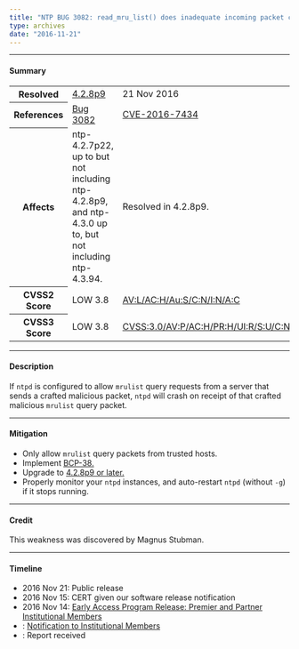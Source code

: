 ```yaml
---
title: "NTP BUG 3082: read_mru_list() does inadequate incoming packet checks"
type: archives
date: "2016-11-21"
---
```


* * *

#### Summary

<table>
  <tbody>
	<tr>
		<th><b>Resolved</b></th>
		<td><a href="/support/securitynotice/4_2_8p9-release-announcement/">4.2.8p9</a></td>
		<td>21 Nov 2016</td>
	</tr>
	<tr>
		<th><b>References</b></th>
		<td><a href="https://bugs.ntp.org/show_bug.cgi?id=3082">Bug 3082</a></td>
		<td><a href="https://nvd.nist.gov/vuln/detail/CVE-2016-7434/">CVE-2016-7434</a></td>
	</tr>
	<tr>
		<th><b>Affects</b></th>
		<td>ntp-4.2.7p22, up to but not including ntp-4.2.8p9,<br> and ntp-4.3.0 up to, but not including ntp-4.3.94. </td>
		<td>Resolved in 4.2.8p9.</td>
	</tr>
	<tr>
		<th><b>CVSS2 Score</b></th>
		<td>LOW 3.8</td>
		<td><a href="https://nvd.nist.gov/cvss.cfm?calculator&version=2&vector=(AV:L/AC:H/Au:S/C:N/I:N/A:C)">AV:L/AC:H/Au:S/C:N/I:N/A:C</a></td>
	</tr>
	<tr>
		<th><b>CVSS3 Score<b></th>
		<td>LOW 3.8</td>
		<td><a href="https://www.first.org/cvss/calculator/3.0#CVSS:3.0/AV:P/AC:H/PR:H/UI:R/S:U/C:N/I:N/A:H">CVSS:3.0/AV:P/AC:H/PR:H/UI:R/S:U/C:N/I:N/A:H</a></td>
	</tr>	
  </tbody>	
</table>

* * *
    
#### Description 

If `ntpd` is configured to allow `mrulist` query requests from a server that sends a crafted malicious packet, `ntpd` will crash on receipt of that crafted malicious `mrulist` query packet.

* * *
    
#### Mitigation

* Only allow `mrulist` query packets from trusted hosts.
* Implement [BCP-38.](http://www.bcp38.info) 
* Upgrade to [4.2.8p9 or later.](/downloads/)
* Properly monitor your `ntpd` instances, and auto-restart `ntpd` (without `-g`) if it stops running. 

* * *

#### Credit

This weakness was discovered by Magnus Stubman.

* * *

#### Timeline

* 2016 Nov 21: Public release
* 2016 Nov 15: CERT given our software release notification 
* 2016 Nov 14: [Early Access Program Release: Premier and Partner Institutional Members](https://www.nwtime.org/membership/benefits/)
* : [Notification to Institutional Members](https://www.nwtime.org/membership/benefits/)
* : Report received